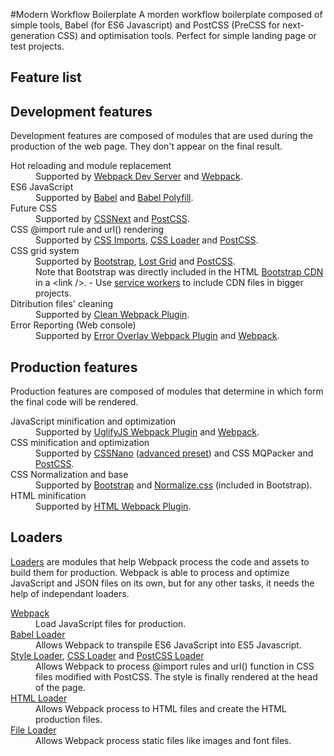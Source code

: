 #Modern Workflow Boilerplate
A morden workflow boilerplate composed of simple tools, Babel (for ES6 Javascript) and PostCSS (PreCSS for next-generation CSS) and optimisation tools. Perfect for simple landing page or test projects.

<h2>Feature list</h2>
<div>
        <section>
          <h2><span>Development features</span></h2>
          <p>Development features are composed of modules that are used during the production of the web page. They don't appear on the final result.</p>
          <dl>
            <dt>Hot reloading and module replacement</dt>
            <dd>Supported by <a href='https://webpack.js.org/configuration/dev-server/'>Webpack Dev Server</a> and <a href='https://webpack.js.org'>Webpack</a>.</dd>
            <dt>ES6 JavaScript</dt>
            <dd>Supported by <a href='https://babeljs.io'>Babel</a> and <a href='https://babeljs.io/docs/usage/polyfill/'>Babel Polyfill</a>.</dd>
            <dt>Future CSS</dt>
            <dd>Supported by <a href="http://cssnext.io">CSSNext</a> and <a href="http://postcss.org">PostCSS</a>.</dd>
            <dt>CSS @import rule and url() rendering</dt>
            <dd>Supported by <a href="https://github.com/postcss/postcss-import">CSS Imports</a>, <a href='https://github.com/webpack-contrib/css-loader'>CSS Loader</a> and <a href="http://postcss.org">PostCSS</a>.</dd>
            <dt>CSS grid system</dt>
            <dd>Supported by <a href="https://getbootstrap.com">Bootstrap</a>, <a href="http://lostgrid.org">Lost Grid</a> and <a href="http://postcss.org">PostCSS</a>. <br />
            Note that Bootstrap was directly included in the HTML <a href="https://www.bootstrapcdn.com">Bootstrap CDN</a> in a &lt;link /&gt;. - Use <a href='https://developers.google.com/web/fundamentals/primers/service-workers/'>service workers</a> to include CDN files in bigger projects.</dd>
            <dt>Ditribution files' cleaning</dt>
            <dd>Supported by <a href="https://github.com/johnagan/clean-webpack-plugin">Clean Webpack Plugin</a>.</dd>
            <dt>Error Reporting (Web console)</dt>
            <dd>Supported by <a href="https://github.com/smooth-code/error-overlay-webpack-plugin">Error Overlay Webpack Plugin</a> and <a href='https://webpack.js.org'>Webpack</a>.</dd>
          </dl>
      </section>
      <section>
        <h2><span>Production features</span></h2>
        <p>Production features are composed of modules that determine in which form the final code will be rendered.</p>
        <dl>
          <dt>JavaScript minification and optimization</dt>
          <dd>Supported by <a href="https://github.com/webpack-contrib/uglifyjs-webpack-plugin">UglifyJS Webpack Plugin</a> and <a href='https://webpack.js.org'>Webpack</a>.</dd>
          <dt>CSS minification and optimization</dt>
          <dd>Supported by <a href='http://cssnano.co'>CSSNano</a> (<a href="https://www.npmjs.com/package/cssnano-preset-advanced">advanced preset</a>) and <a hreft='https://github.com/hail2u/node-css-mqpacker'>CSS MQPacker</a> and <a href="http://postcss.org">PostCSS</a>.</dd>
          <dt>CSS Normalization and base</dt>
          <dd>Supported by <a href="https://getbootstrap.com">Bootstrap</a> and <a href="https://necolas.github.io/normalize.css/">Normalize.css</a> (included in Bootstrap).</dd>
          <dt>HTML minification</dt>
          <dd>Supported by <a href='https://webpack.js.org/plugins/html-webpack-plugin/'>HTML Webpack Plugin</a>.</dd>
        </dl>
      </section>
      <section>
        <h2><span>Loaders</span></h2>
        <p><a href='https://webpack.js.org/loaders/'>Loaders</a> are modules that help Webpack process the code and assets to build them for production. Webpack is able to process and optimize JavaScript and JSON files on its own, but for any other tasks, it needs the help of independant loaders.</p>
        <dl>
          <dt><a href='https://webpack.js.org'>Webpack</a></dt>
          <dd>Load JavaScript files for production.</dd>
          <dt><a href='https://github.com/babel/babel-loader'>Babel Loader</a></dt>
          <dd>Allows Webpack to transpile ES6 JavaScript into ES5 Javascript.</dd>
          <dt> <a href='https://github.com/webpack-contrib/style-loader'>Style Loader</a>, <a href='https://github.com/webpack-contrib/css-loader'>CSS Loader</a> and <a href="https://github.com/postcss/postcss-loader">PostCSS Loader</a></dt>
          <dd>Allows Webpack to process @import rules and url() function in CSS files modified with PostCSS. The style is finally rendered at the head of the page.</dd>
          <dt><a href='https://github.com/webpack-contrib/html-loader'>HTML Loader</a></dt>
          <dd>Allows Webpack process to HTML files and create the HTML production files.</dd>
          <dt><a href='https://github.com/webpack-contrib/file-loader'>File Loader</a></dt>
          <dd>Allows Webpack process static files like images and font files.</dd>
        </dl>
      </section>
    </div>
